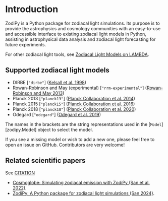 # Introduction

ZodiPy is a Python package for zodiacal light simulations. Its purpose is to provide the 
astrophysics and cosmology communities with an easy-to-use and accessible interface to existing 
zodiacal light models in Python, assisting in astrophysical data analysis and zodiacal light 
forecasting for future experiments.

For other zodiacal light tools, see 
[Zodiacal Light Models on LAMBDA](https://lambda.gsfc.nasa.gov/product/foreground/fg_models.html).

## Supported zodiacal light models

- DIRBE [`"dirbe"`] ([Kelsall et al. 1998](https://ui.adsabs.harvard.edu/abs/1998ApJ...508...44K/abstract))
- Rowan-Robinson and May (experimental) [`"rrm-experimental"`] ([Rowan-Robinson and May 2013](https://ui.adsabs.harvard.edu/abs/2013MNRAS.429.2894R/abstract))
- Planck 2013 [`"planck13"`] ([Planck Collaboration et al. 2014](https://ui.adsabs.harvard.edu/abs/2014A%26A...571A..14P/abstract>))
- Planck 2015 [`"planck15"`] ([Planck Collaboration et al. 2016](https://ui.adsabs.harvard.edu/abs/2016A&A...594A...8P))
- Planck 2018 [`"planck18"`] ([Planck Collaboration et al. 2020](https://ui.adsabs.harvard.edu/abs/2020A&A...641A...3P))
- Odegard [`"odegard"`] ([Odegard et al. 2019](https://ui.adsabs.harvard.edu/abs/2019ApJ...877...40O/abstract))

The names in the brackets are the string representations used in the [`Model`][zodipy.Model] object 
to select the model.

If you see a missing model or wish to add a new one, please feel free to open an issue on GitHub. 
Contributors are very welcome!


## Related scientific papers
See [CITATION](https://github.com/Cosmoglobe/zodipy/blob/main/CITATION.bib)

- [Cosmoglobe: Simulating zodiacal emission with ZodiPy (San et al. 2022)](https://arxiv.org/abs/2205.12962). 
- [ZodiPy: A Python package for zodiacal light simulations (San 2024)](https://joss.theoj.org/papers/10.21105/joss.06648#). 
